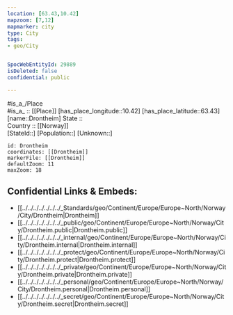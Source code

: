 ```yaml
---
location: [63.43,10.42] 
mapzoom: [7,12] 
mapmarker: city 
type: City
tags:
- geo/City


SpocWebEntityId: 29889
isDeleted: false
confidential: public

---
```

#is_a_/Place  
#is_a_ :: [[Place]] 
[has_place_longitude::10.42] 
[has_place_latitude::63.43] 
[name::Drontheim] 
State ::  
Country :: [[Norway]]  
[StateId::] 
[Population::] 
[Unknown::] 


```leaflet
id: Drontheim
coordinates: [[Drontheim]] 
markerFile: [[Drontheim]] 
defaultZoom: 11 
maxZoom: 18
```


## Confidential Links & Embeds: 
- [[../../../../../../../_Standards/geo/Continent/Europe/Europe~North/Norway/City/Drontheim|Drontheim]] 
- [[../../../../../../../_public/geo/Continent/Europe/Europe~North/Norway/City/Drontheim.public|Drontheim.public]] 
- [[../../../../../../../_internal/geo/Continent/Europe/Europe~North/Norway/City/Drontheim.internal|Drontheim.internal]] 
- [[../../../../../../../_protect/geo/Continent/Europe/Europe~North/Norway/City/Drontheim.protect|Drontheim.protect]] 
- [[../../../../../../../_private/geo/Continent/Europe/Europe~North/Norway/City/Drontheim.private|Drontheim.private]] 
- [[../../../../../../../_personal/geo/Continent/Europe/Europe~North/Norway/City/Drontheim.personal|Drontheim.personal]] 
- [[../../../../../../../_secret/geo/Continent/Europe/Europe~North/Norway/City/Drontheim.secret|Drontheim.secret]] 
